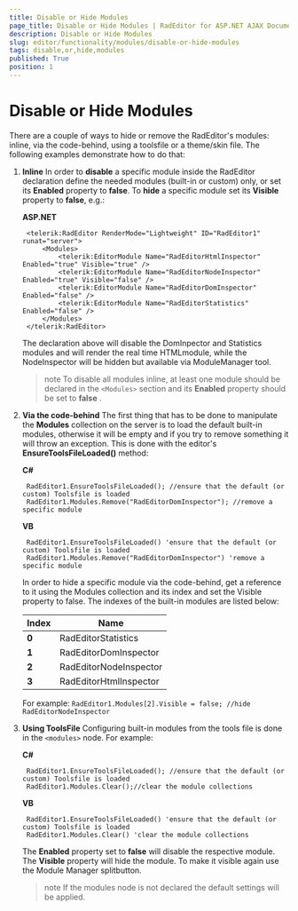 ```yaml
---
title: Disable or Hide Modules
page_title: Disable or Hide Modules | RadEditor for ASP.NET AJAX Documentation
description: Disable or Hide Modules
slug: editor/functionality/modules/disable-or-hide-modules
tags: disable,or,hide,modules
published: True
position: 1
---
```


# Disable or Hide Modules

There are a couple of ways to hide or remove the RadEditor's modules: inline, via the code-behind, using a toolsfile or a theme/skin file. The following examples demonstrate how to do that:

1. **Inline** In order to **disable** a specific module inside the RadEditor declaration define the needed modules (built-in or custom) only, or set its **Enabled** property to **false**. To **hide** a specific module set its **Visible** property to **false**, e.g.:

	**ASP.NET**
	
		<telerik:RadEditor RenderMode="Lightweight" ID="RadEditor1" runat="server">
			<Modules>
				<telerik:EditorModule Name="RadEditorHtmlInspector" Enabled="true" Visible="true" />
				<telerik:EditorModule Name="RadEditorNodeInspector" Enabled="true" Visible="false" />
				<telerik:EditorModule Name="RadEditorDomInspector" Enabled="false" />
				<telerik:EditorModule Name="RadEditorStatistics" Enabled="false" />
			</Modules>
		</telerik:RadEditor>

	The declaration above will disable the DomInpector and Statistics modules and will render the real time HTMLmodule, while the NodeInspector will be hidden but available via ModuleManager tool.

	>note To disable all modules inline, at least one module should be declared in the `<Modules>` section and its **Enabled** property should be set to **false** .


1. **Via the code-behind** The first thing that has to be done to manipulate the **Modules** collection on the server is to load the default built-in modules, otherwise it will be empty and if you try to remove something it will throw an exception. This is done with the editor's **EnsureToolsFileLoaded()** method:



	**C#**
	
		RadEditor1.EnsureToolsFileLoaded(); //ensure that the default (or custom) Toolsfile is loaded
		RadEditor1.Modules.Remove("RadEditorDomInspector"); //remove a specific module
	
	**VB**
	
		RadEditor1.EnsureToolsFileLoaded() 'ensure that the default (or custom) Toolsfile is loaded
		RadEditor1.Modules.Remove("RadEditorDomInspector") 'remove a specific module


	In order to hide a specific module via the code-behind, get a reference to it using the Modules collection and its index and set the Visible property to false. The indexes of the built-in modules are listed below:

	|Index|Name|
	| ------ | ------ |
	|  **0**  | RadEditorStatistics |
	| **1** |RadEditorDomInspector|
	| **2** |RadEditorNodeInspector|
	| **3** |RadEditorHtmlInspector|

	For example: `RadEditor1.Modules[2].Visible = false; //hide RadEditorNodeInspector`

1. **Using ToolsFile** Configuring built-in modules from the tools file is done in the `<modules>` node. For example:



	**C#**
	
		RadEditor1.EnsureToolsFileLoaded(); //ensure that the default (or custom) Toolsfile is loaded
		RadEditor1.Modules.Clear();//clear the module collections

	**VB**
	
		RadEditor1.EnsureToolsFileLoaded() 'ensure that the default (or custom) Toolsfile is loaded
		RadEditor1.Modules.Clear() 'clear the module collections


	The **Enabled** property set to **false** will disable the respective module. The **Visible** property will hide the module. To make it visible again use the Module Manager splitbutton.

	>note If the modules node is not declared the default settings will be applied.


